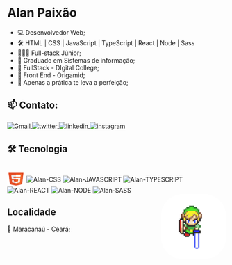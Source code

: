   # Alan Paixão

- 💻 Desenvolvedor Web;
- 🛠 HTML | CSS | JavaScript | TypeScript | React | Node | Sass
- 🧑🏾‍💻 Full-stack Júnior;
- 📝 Graduado em Sistemas de informação;
- 🚀 FullStack - DIgital College;
- 🚀 Front End - Origamid;
- 🧠 Apenas a prática te leva a perfeição;

## 📫 Contato:

 <div> 
  <p align="left">
<a href="mailto:email@provedor.com.br" target="_blank">
 <img align="center" src="https://img.shields.io/badge/Gmail-D14836?style=for-the-badge&logo=gmail&logoColor=white
" alt="Gmail"/>
</a>
<a href="https://twitter.com/alanopaixao" target="_blank">
  <img align="center" src="https://img.shields.io/badge/Twitter-1DA1F2?style=for-the-badge&logo=twitter&logoColor=white" alt="twitter"/>  
</a>
<a href="https://www.linkedin.com/in/alanpaixao/" target="_blank">
  <img align="center" src="https://img.shields.io/badge/LinkedIn-0077B5?style=for-the-badge&logo=linkedin&logoColor=white" alt="linkedin"/>
</a>
<a href="https://www.instagram.com/alanopaixao/" target="_blank">
 <img align="center" src="https://img.shields.io/badge/Instagram-E4405F?style=for-the-badge&logo=instagram&logoColor=white" alt="instagram"/>
</a>
</p>
  
 </div>

## 🛠 Tecnologia

<div style="display: inline_block"><br>
  <img align="center" alt="Alan-HTML" height="30" width="40" src="https://raw.githubusercontent.com/devicons/devicon/master/icons/html5/html5-original.svg">
  <img align="center" alt="Alan-CSS" height="30" width="40" src="https://cdn.jsdelivr.net/gh/devicons/devicon/icons/css3/css3-original.svg">
  <img align="center" alt="Alan-JAVASCRIPT" height="30" width="40" src="https://cdn.jsdelivr.net/gh/devicons/devicon/icons/javascript/javascript-original.svg">
  <img align="center" alt="Alan-TYPESCRIPT" height="30" width="40" src="https://cdn.jsdelivr.net/gh/devicons/devicon/icons/typescript/typescript-original.svg">
  <img align="center" alt="Alan-REACT" height="30" width="40" src="https://cdn.jsdelivr.net/gh/devicons/devicon/icons/react/react-original.svg">
  <img align="center" alt="Alan-NODE" height="30" width="40" src="https://cdn.jsdelivr.net/gh/devicons/devicon/icons/nodejs/nodejs-original.svg">
  <img align="center" alt="Alan-SASS" height="30" width="40" src="https://cdn.jsdelivr.net/gh/devicons/devicon/icons/sass/sass-original.svg">

</div>

  <img align="right" alt="gif" height="150" style="border-radius:50px;" src="https://raw.githubusercontent.com/AlanoPaixao/alanopaixao/main/zelda.gif">

## Localidade

🏡 Maracanaú - Ceará;
